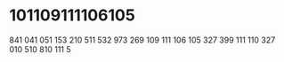 # 101109111106105
841 041 051 153 210 511 532 973 269 109 111 106 105 327 399 111 110 327 010 510 810 111 5

